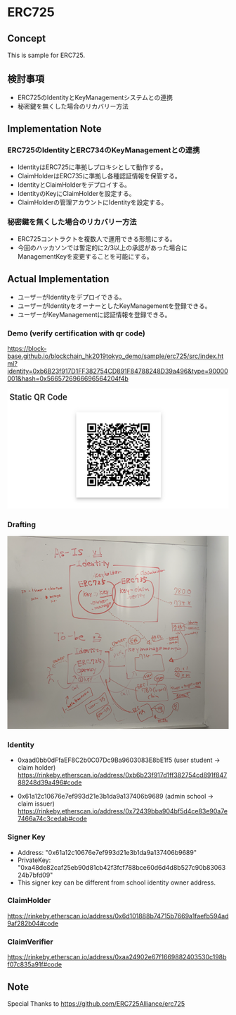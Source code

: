 # ERC725

## Concept
This is sample for ERC725.

## 検討事項
 - ERC725のIdentityとKeyManagementシステムとの連携
 - 秘密鍵を無くした場合のリカバリー方法

## Implementation Note
### ERC725のIdentityとERC734のKeyManagementとの連携
 - IdentityはERC725に準拠しプロキシとして動作する。
 - ClaimHolderはERC735に準拠し各種認証情報を保管する。
 - IdentityとClaimHolderをデプロイする。
 - IdentityのKeyにClaimHolderを設定する。
 - ClaimHolderの管理アカウントにIdentityを設定する。

### 秘密鍵を無くした場合のリカバリー方法
 - ERC725コントラクトを複数人で運用できる形態にする。
 - 今回のハッカソンでは暫定的に2/3以上の承認があった場合にManagementKeyを変更することを可能にする。

## Actual Implementation
 - ユーザーがIdentityをデプロイできる。
 - ユーザーがIdentityをオーナーとしたKeyManagementを登録できる。
 - ユーザーがKeyManagementに認証情報を登録できる。

### Demo (verify certification with qr code)
https://block-base.github.io/blockchain_hk2019tokyo_demo/sample/erc725/src/index.html?identity=0xb6B23f917D1FF382754CD891F84788248D39a496&type=90000001&hash=0x5665726966696564204f4b

![alt text](https://github.com/block-base/blockchain_hk2019tokyo_demo/blob/master/sample/erc725/img/qr.png)

### Drafting
![alt text](https://github.com/block-base/blockchain_hk2019tokyo_demo/blob/master/sample/erc725/img/draft.png)

### Identity
 - 0xaad0bb0dFfaEF8C2b0C07Dc9Ba9603083E8bE1f5 (user student -> claim holder)
https://rinkeby.etherscan.io/address/0xb6b23f917d1ff382754cd891f84788248d39a496#code

 - 0x61a12c10676e7ef993d21e3b1da9a137406b9689 (admin school -> claim issuer)
https://rinkeby.etherscan.io/address/0x72439bba904bf5d4ce83e90a7e7466a74c3cedab#code

### Signer Key
 - Address:    "0x61a12c10676e7ef993d21e3b1da9a137406b9689"
 - PrivateKey: "0xa48de82caf25eb90d81cb42f3fcf788bce60d6d4d8b527c90b8306324b7bfd09"
 - This signer key can be different from school identity owner address.

### ClaimHolder
https://rinkeby.etherscan.io/address/0x6d101888b74715b7669a1faefb594ad9af282b04#code

### ClaimVerifier
https://rinkeby.etherscan.io/address/0xaa24902e67f1669882403530c198bf07c835a91f#code

## Note
Special Thanks to https://github.com/ERC725Alliance/erc725
